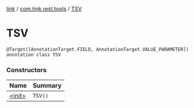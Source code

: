 [link](../../index.md) / [com.tink.rest.tools](../index.md) / [TSV](./index.md)

# TSV

`@Target([AnnotationTarget.FIELD, AnnotationTarget.VALUE_PARAMETER]) annotation class TSV`

### Constructors

| Name | Summary |
|---|---|
| [&lt;init&gt;](-init-.md) | `TSV()` |
